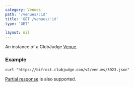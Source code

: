 ```yaml
---
category: Venues
path: '/venues/:id'
title: 'GET /venues/:id'
type: 'GET'

layout: nil
---
```


An instance of a ClubJudge [Venue](#/venue-model).

### Example

```
curl "https://bifrost.clubjudge.com/v2/venues/3923.json"
```

[Partial response](#/partial-responses) is also supported.
